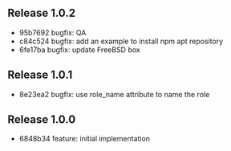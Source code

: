 ## Release 1.0.2

* 95b7692 bugfix: QA
* c84c524 bugfix: add an example to install npm apt repository
* 6fe17ba bugfix: update FreeBSD box

## Release 1.0.1

* 8e23ea2 bugfix: use role_name attribute to name the role

## Release 1.0.0

* 6848b34 feature: initial implementation
